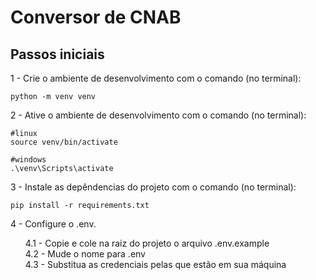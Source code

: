 # Conversor de CNAB

## Passos iniciais
1 - Crie o ambiente de desenvolvimento com o comando (no terminal):

```
python -m venv venv
```

2 - Ative o ambiente de desenvolvimento com o comando (no terminal):

```
#linux
source venv/bin/activate

#windows 
.\venv\Scripts\activate
```

3 - Instale as depêndencias do projeto com o comando (no terminal):

```
pip install -r requirements.txt
```

4 - Configure o .env.
  <ul type='none'>
    <li>4.1 - Copie e cole na raiz do projeto o arquivo .env.example</li>
    <li>4.2 - Mude o nome para .env</li>
    <li>4.3 - Substitua as credenciais pelas que estão em sua máquina</li>
  </ul>
